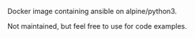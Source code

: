 
Docker image containing ansible on alpine/python3.

Not maintained, but feel free to use for code examples.
